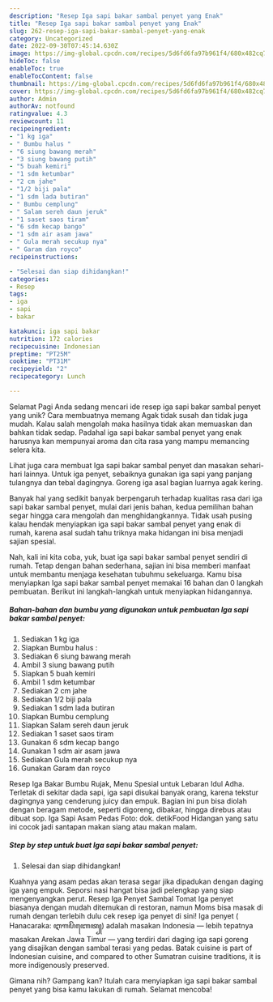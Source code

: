 ```yaml
---
description: "Resep Iga sapi bakar sambal penyet yang Enak"
title: "Resep Iga sapi bakar sambal penyet yang Enak"
slug: 262-resep-iga-sapi-bakar-sambal-penyet-yang-enak
category: Uncategorized
date: 2022-09-30T07:45:14.630Z
image: https://img-global.cpcdn.com/recipes/5d6fd6fa97b961f4/680x482cq70/iga-sapi-bakar-sambal-penyet-foto-resep-utama.jpg
hideToc: false
enableToc: true
enableTocContent: false
thumbnail: https://img-global.cpcdn.com/recipes/5d6fd6fa97b961f4/680x482cq70/iga-sapi-bakar-sambal-penyet-foto-resep-utama.jpg
cover: https://img-global.cpcdn.com/recipes/5d6fd6fa97b961f4/680x482cq70/iga-sapi-bakar-sambal-penyet-foto-resep-utama.jpg
author: Admin
authorAv: notfound
ratingvalue: 4.3
reviewcount: 11
recipeingredient:
- "1 kg iga"
- " Bumbu halus "
- "6 siung bawang merah"
- "3 siung bawang putih"
- "5 buah kemiri"
- "1 sdm ketumbar"
- "2 cm jahe"
- "1/2 biji pala"
- "1 sdm lada butiran"
- " Bumbu cemplung"
- " Salam sereh daun jeruk"
- "1 saset saos tiram"
- "6 sdm kecap bango"
- "1 sdm air asam jawa"
- " Gula merah secukup nya"
- " Garam dan royco"
recipeinstructions:

- "Selesai dan siap dihidangkan!"
categories:
- Resep
tags:
- iga
- sapi
- bakar

katakunci: iga sapi bakar 
nutrition: 172 calories
recipecuisine: Indonesian
preptime: "PT25M"
cooktime: "PT31M"
recipeyield: "2"
recipecategory: Lunch

---
```



Selamat Pagi Anda sedang mencari ide resep iga sapi bakar sambal penyet yang unik? Cara membuatnya memang Agak tidak susah dan tidak juga mudah. Kalau salah mengolah maka hasilnya tidak akan memuaskan dan bahkan tidak sedap. Padahal iga sapi bakar sambal penyet yang enak harusnya kan mempunyai aroma dan cita rasa yang mampu memancing selera kita.


Lihat juga cara membuat Iga sapi bakar sambal penyet dan masakan sehari-hari lainnya. Untuk iga penyet, sebaiknya gunakan iga sapi yang panjang tulangnya dan tebal dagingnya. Goreng iga asal bagian luarnya agak kering.

Banyak hal yang sedikit banyak berpengaruh terhadap kualitas rasa dari iga sapi bakar sambal penyet, mulai dari jenis bahan, kedua pemilihan bahan segar hingga cara mengolah dan menghidangkannya. Tidak usah pusing kalau hendak menyiapkan iga sapi bakar sambal penyet yang enak di rumah, karena asal sudah tahu triknya maka hidangan ini bisa menjadi sajian spesial.


Nah, kali ini kita coba, yuk, buat iga sapi bakar sambal penyet sendiri di rumah. Tetap dengan bahan sederhana, sajian ini bisa memberi manfaat untuk membantu menjaga kesehatan tubuhmu sekeluarga. Kamu bisa menyiapkan Iga sapi bakar sambal penyet memakai 16 bahan dan 0 langkah pembuatan. Berikut ini langkah-langkah untuk menyiapkan hidangannya.

<!--inarticleads1-->

##### Bahan-bahan dan bumbu yang digunakan untuk pembuatan Iga sapi bakar sambal penyet:

1. Sediakan 1 kg iga
1. Siapkan  Bumbu halus :
1. Sediakan 6 siung bawang merah
1. Ambil 3 siung bawang putih
1. Siapkan 5 buah kemiri
1. Ambil 1 sdm ketumbar
1. Sediakan 2 cm jahe
1. Sediakan 1/2 biji pala
1. Sediakan 1 sdm lada butiran
1. Siapkan  Bumbu cemplung
1. Siapkan  Salam sereh daun jeruk
1. Sediakan 1 saset saos tiram
1. Gunakan 6 sdm kecap bango
1. Gunakan 1 sdm air asam jawa
1. Sediakan  Gula merah secukup nya
1. Gunakan  Garam dan royco


Resep Iga Bakar Bumbu Rujak, Menu Spesial untuk Lebaran Idul Adha. Terletak di sekitar dada sapi, iga sapi disukai banyak orang, karena tekstur dagingnya yang cenderung juicy dan empuk. Bagian ini pun bisa diolah dengan beragam metode, seperti digoreng, dibakar, hingga direbus atau dibuat sop. Iga Sapi Asam Pedas Foto: dok. detikFood Hidangan yang satu ini cocok jadi santapan makan siang atau makan malam. 

<!--inarticleads2-->

##### Step by step untuk buat Iga sapi bakar sambal penyet:


1. Selesai dan siap dihidangkan!

Kuahnya yang asam pedas akan terasa segar jika dipadukan dengan daging iga yang empuk. Seporsi nasi hangat bisa jadi pelengkap yang siap mengenyangkan perut. Resep Iga Penyet Sambal Tomat Iga penyet biasanya dengan mudah ditemukan di restoran, namun Moms bisa masak di rumah dengan terlebih dulu cek resep iga penyet di sini! Iga penyet ( Hanacaraka: ꦆꦒꦥꦼꦚꦺꦠ꧀) adalah masakan Indonesia — lebih tepatnya masakan Arekan Jawa Timur — yang terdiri dari daging iga sapi goreng yang disajikan dengan sambal terasi yang pedas. Batak cuisine is part of Indonesian cuisine, and compared to other Sumatran cuisine traditions, it is more indigenously preserved. 

Gimana nih? Gampang kan? Itulah cara menyiapkan iga sapi bakar sambal penyet yang bisa kamu lakukan di rumah. Selamat mencoba!
